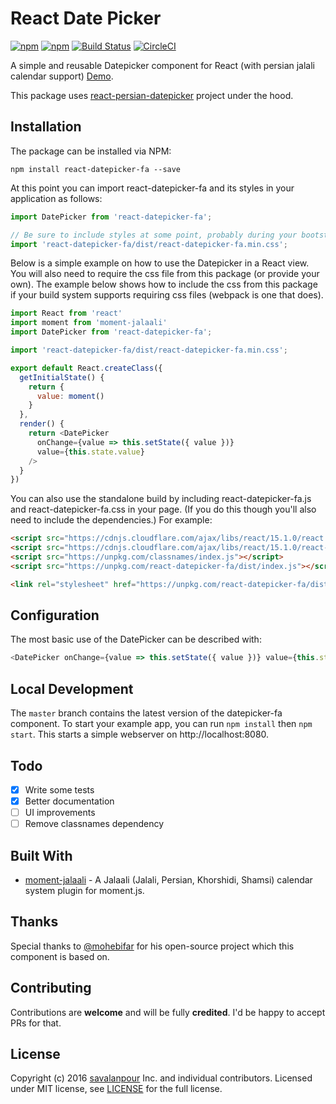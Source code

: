 # React Date Picker

[![npm](https://img.shields.io/npm/v/react-datepicker-fa.svg)](https://www.npmjs.com/package/react-datepicker-fa)
[![npm](https://img.shields.io/npm/dt/react-datepicker-fa.svg)](https://www.npmjs.com/package/react-datepicker-fa)
[![Build Status](https://travis-ci.org/savalanpour/react-datepicker-fa.svg?branch=master)](https://travis-ci.org/savalanpour/react-datepicker-fa)
[![CircleCI](https://camo.githubusercontent.com/c1386597a2ed29a0e01cf57ee5fe0070e9c6941a/68747470733a2f2f636972636c6563692e636f6d2f67682f6d6265726e6574692f72656163742d646174657069636b6572322e7376673f7374796c653d737667)](https://circleci.com/gh/savalanpour/react-datepicker-fa)

A simple and reusable Datepicker component for React (with persian jalali calendar support) [Demo](https://savalanpour.github.io/react-datepicker-fa/).

This package uses [react-persian-datepicker](https://github.com/evandhq/react-persian-datepicker) project under the hood.

## Installation

The package can be installed via NPM:

```
npm install react-datepicker-fa --save
```

At this point you can import react-datepicker-fa and its styles in your application as follows:

```js
import DatePicker from 'react-datepicker-fa';

// Be sure to include styles at some point, probably during your bootstrapping
import 'react-datepicker-fa/dist/react-datepicker-fa.min.css';
```

Below is a simple example on how to use the Datepicker in a React view. You will also need to require the css file from this package (or provide your own). The example below shows how to include the css from this package if your build system supports requiring css files (webpack is one that does).

```js
import React from 'react'
import moment from 'moment-jalaali'
import DatePicker from 'react-datepicker-fa';

import 'react-datepicker-fa/dist/react-datepicker-fa.min.css';

export default React.createClass({
  getInitialState() {
    return {
      value: moment()
    }
  },
  render() {
    return <DatePicker
      onChange={value => this.setState({ value })}
      value={this.state.value}
    />
  }
})

```
You can also use the standalone build by including react-datepicker-fa.js and react-datepicker-fa.css in your page. (If you do this though you'll also need to include the dependencies.) For example:
```html
<script src="https://cdnjs.cloudflare.com/ajax/libs/react/15.1.0/react.min.js"></script>
<script src="https://cdnjs.cloudflare.com/ajax/libs/react/15.1.0/react-dom.min.js"></script>
<script src="https://unpkg.com/classnames/index.js"></script>
<script src="https://unpkg.com/react-datepicker-fa/dist/index.js"></script>

<link rel="stylesheet" href="https://unpkg.com/react-datepicker-fa/dist/react-datepicker-fa.min.css">
```

## Configuration

The most basic use of the DatePicker can be described with:

```js
<DatePicker onChange={value => this.setState({ value })} value={this.state.value} />
```

## Local Development

The `master` branch contains the latest version of the datepicker-fa component. To start your example app, you can run `npm install` then `npm start`. This starts a simple webserver on http://localhost:8080.

## Todo

- [x] Write some tests
- [x] Better documentation
- [ ] UI improvements
- [ ] Remove classnames dependency

## Built With

* [moment-jalaali](https://github.com/jalaali/moment-jalaali) - A Jalaali (Jalali, Persian, Khorshidi, Shamsi) calendar system plugin for moment.js.

## Thanks
Special thanks to [@mohebifar](https://github.com/mohebifar) for his open-source project which this component is based on.

## Contributing
Contributions are **welcome** and will be fully **credited**.
I'd be happy to accept PRs for that.

## License

Copyright (c) 2016 [savalanpour](https://twitter.com/savalanpour) Inc. and individual contributors. Licensed under MIT license, see [LICENSE](LICENSE) for the full license.
